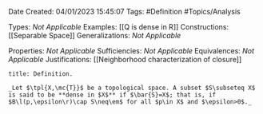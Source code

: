 <div class="topSpace"></div>

Date Created: 04/01/2023 15:45:07
Tags: #Definition #Topics/Analysis

Types: _Not Applicable_
Examples: [[Q is dense in R]]
Constructions: [[Separable Space]]
Generalizations: _Not Applicable_

Properties: _Not Applicable_
Sufficiencies: _Not Applicable_
Equivalences: _Not Applicable_
Justifications: [[Neighborhood characterization of closure]]

``` ad-Definition
title: Definition.

_Let $\tpl{X,\mc{T}}$ be a topological space. A subset $S\subseteq X$ is said to be **dense in $X$** if $\bar{S}=X$; that is, if $B\l(p,\epsilon\r)\cap S\neq\em$ for all $p\in X$ and $\epsilon>0$._

```
